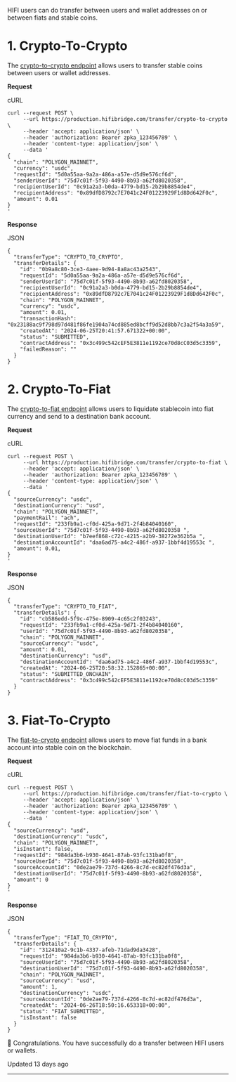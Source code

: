HIFI users can do transfer between users and wallet addresses on or between fiats and stable coins.


1\. Crypto\-To\-Crypto
======================


The [crypto\-to\-crypto endpoint](/reference/add-a-bank-account-for-usd-offramp-copy-1) allows users to transfer stable coins between users or wallet addresses.


**Request**


cURL
```
curl --request POST \
     --url https://production.hifibridge.com/transfer/crypto-to-crypto \
     --header 'accept: application/json' \
     --header 'authorization: Bearer zpka_123456789' \
     --header 'content-type: application/json' \
     --data '
{
  "chain": "POLYGON_MAINNET",
  "currency": "usdc",
  "requestId": "5d0a55aa-9a2a-486a-a57e-d5d9e576cf6d",
  "senderUserId": "75d7c01f-5f93-4490-8b93-a62fd8020358",
  "recipientUserId": "0c91a2a3-b0da-4779-bd15-2b29b8854de4",
  "recipientAddress": "0x89dfD8792c7E7041c24F01223929F1d8Dd642F0c",
  "amount": 0.01
}
'

```

**Response**


JSON
```
{
  "transferType": "CRYPTO_TO_CRYPTO",
  "transferDetails": {
    "id": "0b9a8c80-3ce3-4aee-9d94-8a8ac43a2543",
    "requestId": "5d0a55aa-9a2a-486a-a57e-d5d9e576cf6d",
    "senderUserId": "75d7c01f-5f93-4490-8b93-a62fd8020358",
    "recipientUserId": "0c91a2a3-b0da-4779-bd15-2b29b8854de4",
    "recipientAddress": "0x89dfD8792c7E7041c24F01223929F1d8Dd642F0c",
    "chain": "POLYGON_MAINNET",
    "currency": "usdc",
    "amount": 0.01,
    "transactionHash": "0x23188ac9f798d97d481f86fe1904a74cd885ed8bcff9d52d8bb7c3a2f54a3a59",
    "createdAt": "2024-06-25T20:41:57.671322+00:00",
    "status": "SUBMITTED",
    "contractAddress": "0x3c499c542cEF5E3811e1192ce70d8cC03d5c3359",
    "failedReason": ""
  }
}

```

2\. Crypto\-To\-Fiat
====================


The [crypto\-to\-fiat endpoint](/reference/transfer-crypto-between-user-copy) allows users to liquidate stablecoin into fiat currency and send to a destination bank account.


**Request**


cURL
```
curl --request POST \
     --url https://production.hifibridge.com/transfer/crypto-to-fiat \
     --header 'accept: application/json' \
     --header 'authorization: Bearer zpka_123456789' \
     --header 'content-type: application/json' \
     --data '
{
  "sourceCurrency": "usdc",
  "destinationCurrency": "usd",
  "chain": "POLYGON_MAINNET",
  "paymentRail": "ach",
  "requestId": "233fb9a1-cf0d-425a-9d71-2f4b84040160",
  "sourceUserId": "75d7c01f-5f93-4490-8b93-a62fd8020358 ",
  "destinationUserId": "b7eef868-c72c-4215-a2b9-38272e362b5a ",
  "destinationAccountId": "daa6ad75-a4c2-486f-a937-1bbf4d19553c ",
  "amount": 0.01,
}
'

```

**Response**


JSON
```
{
  "transferType": "CRYPTO_TO_FIAT",
  "transferDetails": {
    "id": "cb586edd-5f9c-475e-8909-4c65c2f03243",
    "requestId": "233fb9a1-cf0d-425a-9d71-2f4b84040160",
    "userId": "75d7c01f-5f93-4490-8b93-a62fd8020358",
    "chain": "POLYGON_MAINNET",
    "sourceCurrency": "usdc",
    "amount": 0.01,
    "destinationCurrency": "usd",
    "destinationAccountId": "daa6ad75-a4c2-486f-a937-1bbf4d19553c",
    "createdAt": "2024-06-25T20:58:32.152865+00:00",
    "status": "SUBMITTED_ONCHAIN",
    "contractAddress": "0x3c499c542cEF5E3811e1192ce70d8cC03d5c3359"
  }
}

```

3\. Fiat\-To\-Crypto
====================


The [fiat\-to\-crypto endpoint](/reference/transfer-crypto-to-fiat-bank-account-copy) allows users to move fiat funds in a bank account into stable coin on the blockchain.


**Request**


cURL
```
curl --request POST \
     --url https://production.hifibridge.com/transfer/fiat-to-crypto \
     --header 'accept: application/json' \
     --header 'authorization: Bearer zpka_123456789' \
     --header 'content-type: application/json' \
     --data '
{
  "sourceCurrency": "usd",
  "destinationCurrency": "usdc",
  "chain": "POLYGON_MAINNET",
  "isInstant": false,
  "requestId": "984da3b6-b930-4641-87ab-93fc131ba0f8",
  "sourceUserId": "75d7c01f-5f93-4490-8b93-a62fd8020358",
  "sourceAccountId": "0de2ae79-737d-4266-8c7d-ec82df476d3a",
  "destinationUserId": "75d7c01f-5f93-4490-8b93-a62fd8020358",
  "amount": 0
}
'

```

**Response**


JSON
```
{
  "transferType": "FIAT_TO_CRYPTO",
  "transferDetails": {
    "id": "312410a2-9c1b-4337-afeb-71dad9da3428",
    "requestId": "984da3b6-b930-4641-87ab-93fc131ba0f8",
    "sourceUserId": "75d7c01f-5f93-4490-8b93-a62fd8020358",
    "destinationUserId": "75d7c01f-5f93-4490-8b93-a62fd8020358",
    "chain": "POLYGON_MAINNET",
    "sourceCurrency": "usd",
    "amount": 1,
    "destinationCurrency": "usdc",
    "sourceAccountId": "0de2ae79-737d-4266-8c7d-ec82df476d3a",
    "createdAt": "2024-06-26T18:50:16.653318+00:00",
    "status": "FIAT_SUBMITTED",
    "isInstant": false
  }
}

```

🎉 Congratulations. You have successfully do a transfer between HIFI users or wallets.

Updated 13 days ago 



---

